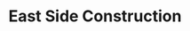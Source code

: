 ---
title: "East Side Construction"
url: /east-providence/east-side-construction/
shop: Baumarkt
---
